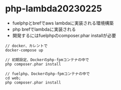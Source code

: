 # php-lambda20230225
- fuelphpとbrefでaws lambdaに実装される環境構築
- php brefでlambdaに実装される
- 開発するにはfuelphpのcomposer.phar installが必要

```
// docker、カレントで
docker-compose up
```

```
// 初期設定、Dockerのphp-fpmコンテナの中で
php composer.phar install
```

```
// fuelphp、Dockerのphp-fpmコンテナの中で
cd web;
php composer.phar install
```
